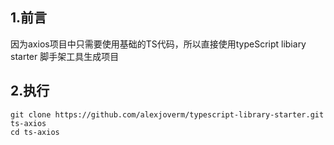## 1.前言

因为axios项目中只需要使用基础的TS代码，所以直接使用typeScript libiary starter 脚手架工具生成项目

## 2.执行

```
git clone https://github.com/alexjoverm/typescript-library-starter.git ts-axios
cd ts-axios
```

